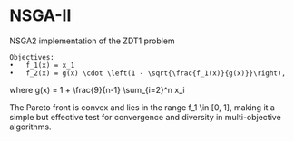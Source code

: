 # NSGA-II
NSGA2 implementation of the ZDT1 problem

	Objectives:
	•	f_1(x) = x_1
	•	f_2(x) = g(x) \cdot \left(1 - \sqrt{\frac{f_1(x)}{g(x)}}\right),
where g(x) = 1 + \frac{9}{n-1} \sum_{i=2}^n x_i

The Pareto front is convex and lies in the range f_1 \in [0, 1], making it a simple but effective test for convergence and diversity in multi-objective algorithms.
